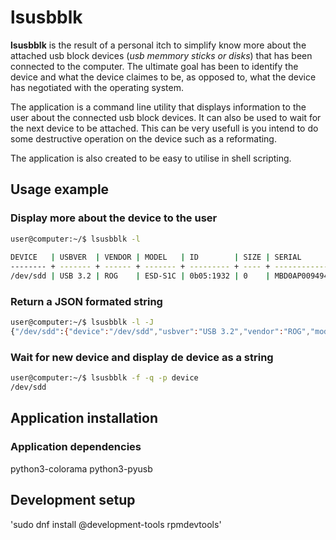 # lsusbblk

**lsusbblk** is the result of a personal itch to simplify know more about the attached
usb block devices (*usb memmory sticks or disks*) that has been connected to the computer.
The ultimate goal has been to identify the device and what the device claimes to be, as 
opposed to, what the device has negotiated with the operating system.

The application is a command line utility that displays information to the user about the
connected usb block devices. It can also be used to wait for the next device to be attached.
This can be very usefull is you intend to do some destructive operation on the device such as 
a reformating.

The application is also created to be easy to utilise in shell scripting.

## Usage example

### Display more about the device to the user
```bash
user@computer:~/$ lsusbblk -l
 
DEVICE   | USBVER  | VENDOR | MODEL   | ID        | SIZE | SERIAL       | LABEL | 
-------- + ------- + ------ + ------- + --------- + ---- + ------------ + ----- + 
/dev/sdd | USB 3.2 | ROG    | ESD-S1C | 0b05:1932 | 0    | MBD0AP009494 | None  | 
```

### Return a JSON formated string
```bash
user@computer:~/$ lsusbblk -l -J
{"/dev/sdd":{"device":"/dev/sdd","usbver":"USB 3.2","vendor":"ROG","model":"ESD-S1C","id":"0b05:1932","size":"0","serial":"MBD0AP009494","label":"None"}}
```

### Wait for new device and display de device as a string
```bash
user@computer:~/$ lsusbblk -f -q -p device
/dev/sdd
```

## Application installation

### Application dependencies

python3-colorama
python3-pyusb

## Development setup

'sudo dnf install @development-tools rpmdevtools'



